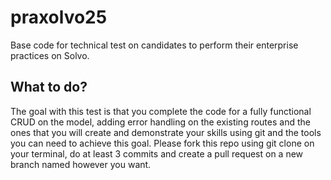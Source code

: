 # praxolvo25
Base code for technical test on candidates to perform their enterprise practices on Solvo.

## What to do?
The goal with this test is that you complete the code for a fully functional CRUD on the model, adding error handling on the existing routes and the ones that you will create and demonstrate your skills using git and the tools you can need to achieve this goal. 
Please fork this repo using git clone on your terminal, do at least 3 commits and create a pull request on a new branch named however you want.
